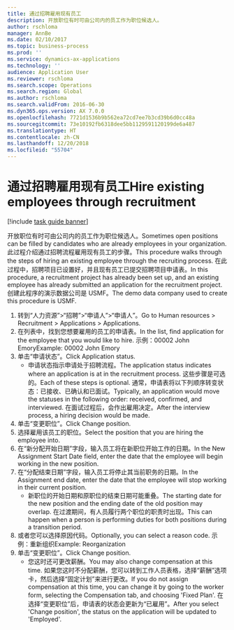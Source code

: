 ```yaml
---
title: 通过招聘雇用现有员工
description: 开放职位有时可由公司内的员工作为职位候选人。
author: rschloma
manager: AnnBe
ms.date: 02/10/2017
ms.topic: business-process
ms.prod: ''
ms.service: dynamics-ax-applications
ms.technology: ''
audience: Application User
ms.reviewer: rschloma
ms.search.scope: Operations
ms.search.region: Global
ms.author: rschloma
ms.search.validFrom: 2016-06-30
ms.dyn365.ops.version: AX 7.0.0
ms.openlocfilehash: 7721d1536b9b562ea72cd7ee7b3cd39b6d0cc48a
ms.sourcegitcommit: 73e10192fb6318dee5bb1129591120199de6a487
ms.translationtype: HT
ms.contentlocale: zh-CN
ms.lasthandoff: 12/20/2018
ms.locfileid: "55704"
---
```

# <a name="hire-existing-employees-through-recruitment"></a><span data-ttu-id="9898b-103">通过招聘雇用现有员工</span><span class="sxs-lookup"><span data-stu-id="9898b-103">Hire existing employees through recruitment</span></span>

[!include [task guide banner](../../includes/task-guide-banner.md)]

<span data-ttu-id="9898b-104">开放职位有时可由公司内的员工作为职位候选人。</span><span class="sxs-lookup"><span data-stu-id="9898b-104">Sometimes open positions can be filled by candidates who are already employees in your organization.</span></span> <span data-ttu-id="9898b-105">此过程介绍通过招聘流程雇用现有员工的步骤。</span><span class="sxs-lookup"><span data-stu-id="9898b-105">This procedure walks through the steps of hiring an existing employee through the recruiting process.</span></span> <span data-ttu-id="9898b-106">在此过程中，招聘项目已设置好，并且现有员工已提交招聘项目申请表。</span><span class="sxs-lookup"><span data-stu-id="9898b-106">In this procedure, a recruitment project has already been set up, and an existing employee has already submitted an application for the recruitment project.</span></span> <span data-ttu-id="9898b-107">创建此程序的演示数据公司是 USMF。</span><span class="sxs-lookup"><span data-stu-id="9898b-107">The demo data company used to create this procedure is USMF.</span></span>

1. <span data-ttu-id="9898b-108">转到“人力资源”>“招聘”>“申请人”>“申请人”。</span><span class="sxs-lookup"><span data-stu-id="9898b-108">Go to Human resources > Recruitment > Applications > Applications.</span></span>
2. <span data-ttu-id="9898b-109">在列表中，找到您想要雇用的员工的申请表。</span><span class="sxs-lookup"><span data-stu-id="9898b-109">In the list, find application for the employee that you would like to hire.</span></span> <span data-ttu-id="9898b-110">示例：00002 John Emory</span><span class="sxs-lookup"><span data-stu-id="9898b-110">Example:  00002  John Emory</span></span>
3. <span data-ttu-id="9898b-111">单击“申请状态”。</span><span class="sxs-lookup"><span data-stu-id="9898b-111">Click Application status.</span></span>
    * <span data-ttu-id="9898b-112">申请状态指示申请处于招聘流程。</span><span class="sxs-lookup"><span data-stu-id="9898b-112">The application status indicates where an application is at in the recruitment process.</span></span>  <span data-ttu-id="9898b-113">这些步骤是可选的。</span><span class="sxs-lookup"><span data-stu-id="9898b-113">Each of these steps is optional.</span></span> <span data-ttu-id="9898b-114">通常，申请表将以下列顺序转变状态：已接收、已确认和已面试。</span><span class="sxs-lookup"><span data-stu-id="9898b-114">Typically, an application would move the statuses in the following order:  received, confirmed, and interviewed.</span></span> <span data-ttu-id="9898b-115">在面试过程后，会作出雇用决定。</span><span class="sxs-lookup"><span data-stu-id="9898b-115">After the interview process, a hiring decision would be made.</span></span>  
4. <span data-ttu-id="9898b-116">单击“变更职位”。</span><span class="sxs-lookup"><span data-stu-id="9898b-116">Click Change position.</span></span>
5. <span data-ttu-id="9898b-117">选择雇用该员工的职位。</span><span class="sxs-lookup"><span data-stu-id="9898b-117">Select the position that you are hiring the employee into.</span></span>
6. <span data-ttu-id="9898b-118">在“新分配开始日期”字段，输入员工将在新职位开始工作的日期。</span><span class="sxs-lookup"><span data-stu-id="9898b-118">In the New Assignment Start Date field, enter the date that the employee will begin working in the new position.</span></span>  
7. <span data-ttu-id="9898b-119">在“分配结束日期”字段，输入员工将停止其当前职务的日期。</span><span class="sxs-lookup"><span data-stu-id="9898b-119">In the Assignment end date, enter the date that the employee will stop working in their current position.</span></span>
    * <span data-ttu-id="9898b-120">新职位的开始日期和原职位的结束日期可能重叠。</span><span class="sxs-lookup"><span data-stu-id="9898b-120">The starting date for the new position and the ending date of the old position may overlap.</span></span> <span data-ttu-id="9898b-121">在过渡期间，有人员履行两个职位的职责时出现。</span><span class="sxs-lookup"><span data-stu-id="9898b-121">This can happen when a person is performing duties for both positions during a transition period.</span></span>  
8. <span data-ttu-id="9898b-122">或者您可以选择原因代码。</span><span class="sxs-lookup"><span data-stu-id="9898b-122">Optionally, you can select a reason code.</span></span> <span data-ttu-id="9898b-123">示例：重新组织</span><span class="sxs-lookup"><span data-stu-id="9898b-123">Example: Reorganization</span></span>
9. <span data-ttu-id="9898b-124">单击“变更职位”。</span><span class="sxs-lookup"><span data-stu-id="9898b-124">Click Change position.</span></span>
    * <span data-ttu-id="9898b-125">您这时还可更改薪酬。</span><span class="sxs-lookup"><span data-stu-id="9898b-125">You may also change compensation at this time.</span></span> <span data-ttu-id="9898b-126">如果您这时不分配薪酬，您可以转到工作人员表格，选择“薪酬”选项卡，然后选择“固定计划”来进行更改。</span><span class="sxs-lookup"><span data-stu-id="9898b-126">If you do not assign compensation at this time, you can change it by going to the worker form, selecting the Compensation tab, and choosing 'Fixed Plan'.</span></span> <span data-ttu-id="9898b-127">在选择“变更职位”后，申请表的状态会更新为“已雇用”。</span><span class="sxs-lookup"><span data-stu-id="9898b-127">After you select 'Change position', the status on the application will be updated to 'Employed'.</span></span>  

